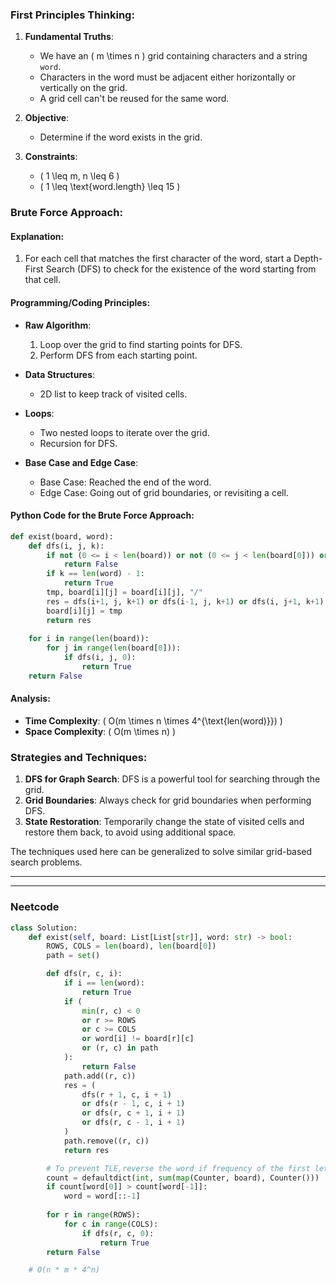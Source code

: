 ### First Principles Thinking:

1. **Fundamental Truths**: 
    - We have an \( m \times n \) grid containing characters and a string `word`.
    - Characters in the word must be adjacent either horizontally or vertically on the grid.
    - A grid cell can't be reused for the same word.

2. **Objective**: 
    - Determine if the word exists in the grid.

3. **Constraints**: 
    - \( 1 \leq m, n \leq 6 \)
    - \( 1 \leq \text{word.length} \leq 15 \)

### Brute Force Approach:

#### Explanation:

1. For each cell that matches the first character of the word, start a Depth-First Search (DFS) to check for the existence of the word starting from that cell.

#### Programming/Coding Principles:

- **Raw Algorithm**: 
    1. Loop over the grid to find starting points for DFS.
    2. Perform DFS from each starting point.
  
- **Data Structures**: 
    - 2D list to keep track of visited cells.
  
- **Loops**: 
    - Two nested loops to iterate over the grid.
    - Recursion for DFS.
  
- **Base Case and Edge Case**: 
    - Base Case: Reached the end of the word.
    - Edge Case: Going out of grid boundaries, or revisiting a cell.

#### Python Code for the Brute Force Approach:

```python
def exist(board, word):
    def dfs(i, j, k):
        if not (0 <= i < len(board)) or not (0 <= j < len(board[0])) or board[i][j] != word[k]:
            return False
        if k == len(word) - 1:
            return True
        tmp, board[i][j] = board[i][j], "/"
        res = dfs(i+1, j, k+1) or dfs(i-1, j, k+1) or dfs(i, j+1, k+1) or dfs(i, j-1, k+1)
        board[i][j] = tmp
        return res
    
    for i in range(len(board)):
        for j in range(len(board[0])):
            if dfs(i, j, 0):
                return True
    return False
```

#### Analysis:

- **Time Complexity**: \( O(m \times n \times 4^{\text{len(word)}}) \)
- **Space Complexity**: \( O(m \times n) \)

### Strategies and Techniques:

1. **DFS for Graph Search**: DFS is a powerful tool for searching through the grid.
2. **Grid Boundaries**: Always check for grid boundaries when performing DFS.
3. **State Restoration**: Temporarily change the state of visited cells and restore them back, to avoid using additional space.

The techniques used here can be generalized to solve similar grid-based search problems.

---
---
### Neetcode

```python
class Solution:
    def exist(self, board: List[List[str]], word: str) -> bool:
        ROWS, COLS = len(board), len(board[0])
        path = set()

        def dfs(r, c, i):
            if i == len(word):
                return True
            if (
                min(r, c) < 0
                or r >= ROWS
                or c >= COLS
                or word[i] != board[r][c]
                or (r, c) in path
            ):
                return False
            path.add((r, c))
            res = (
                dfs(r + 1, c, i + 1)
                or dfs(r - 1, c, i + 1)
                or dfs(r, c + 1, i + 1)
                or dfs(r, c - 1, i + 1)
            )
            path.remove((r, c))
            return res

        # To prevent TLE,reverse the word if frequency of the first letter is more than the last letter's
        count = defaultdict(int, sum(map(Counter, board), Counter()))
        if count[word[0]] > count[word[-1]]:
            word = word[::-1]
            
        for r in range(ROWS):
            for c in range(COLS):
                if dfs(r, c, 0):
                    return True
        return False

    # O(n * m * 4^n)

```